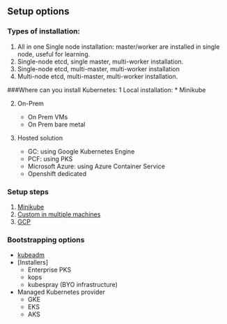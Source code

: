 ## Setup options

### Types of installation: 
1. All in one Single node installation: master/worker are installed in single node, useful for learning. 
2. Single-node etcd, single master, multi-worker installation. 
3. Single-node etcd, multi-master, multi-worker installation
4. Multi-node etcd, multi-master, multi-worker installation. 

###Where can you install Kubernetes: 
1 Local installation: 
    * Minikube

2. On-Prem
    * On Prem VMs
    * On Prem bare metal

3. Hosted solution
    * GC: using Google Kubernetes Engine
    * PCF: using PKS
    * Microsoft Azure: using Azure Container Service
    * Openshift dedicated

### Setup steps

1. [Minikube](local/minikube/minikube.md)
2. [Custom in multiple machines](setup/custom/setup.md)
3. [GCP](gcp/setup.md)


### Bootstrapping options

* [kubeadm](custom/setup.md)
* [Installers]
  * Enterprise PKS
  * kops
  * kubespray (BYO infrastructure)
* Managed Kubernetes provider
  * GKE
  * EKS
  * AKS
